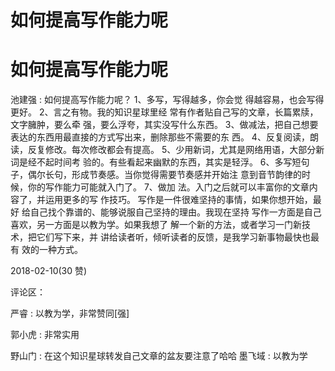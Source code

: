 # 如何提高写作能力呢

# 如何提高写作能力呢

池建强 : 如何提高写作能力呢？ 1、多写，写得越多，你会觉 得越容易，也会写得更好。 2、言之有物。我的知识星球里经 常有作者贴自己写的文章，长篇累牍，文字臃肿，要么牵 强，要么浮夸，其实没写什么东西。 3、做减法，把自己想要 表达的东西用最直接的方式写出来，删除那些不需要的东 西。 4、反复阅读，朗读，反复修改。每次修改都会有提高。 5、少用新词，尤其是网络用语，大部分新词是经不起时间考 验的。有些看起来幽默的东西，其实是轻浮。 6、多写短句 子，偶尔长句，形成节奏感。当你觉得需要节奏感并开始注 意到音节韵律的时候，你的写作能力可能就入门了。 7、做加 法。入门之后就可以丰富你的文章内容了，并运用更多的写 作技巧。 写作是一件很难坚持的事情，如果你想开始，最好 给自己找个靠谱的、能够说服自己坚持的理由。我现在坚持 写作一方面是自己喜欢，另一方面是以教为学。如果我想了 解一个新的方法，或者学习一门新技术，把它们写下来，并 讲给读者听，倾听读者的反馈，是我学习新事物最快也最有 效的一种方式。

2018-02-10(30 赞)

评论区：

严睿 : 以教为学，非常赞同[强]

郭小虎 : 非常实用

野山门 : 在这个知识星球转发自己文章的盆友要注意了哈哈 墨飞域 : 以教为学